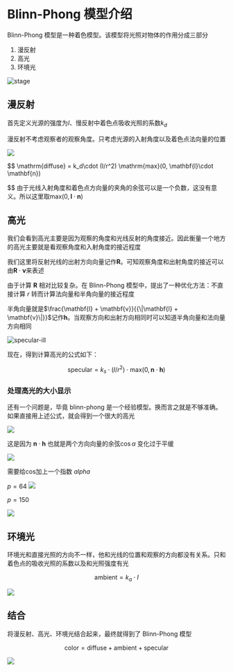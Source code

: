 # Blinn-Phong 模型介绍

Blinn-Phong 模型是一种着色模型。该模型将光照对物体的作用分成三部分

1. 漫反射
2. 高光
3. 环境光

![stage](stage.png)

## 漫反射

首先定义光源的强度为$I$、慢反射中着色点吸收光照的系数$k_d$

漫反射不考虑观察者的观察角度。只考虑光源的入射角度以及着色点法向量的位置

![](assets/diffuse-ill.png)

$$
\mathrm{diffuse} = k_d\cdot (I/r^2) \mathrm{max}(0, \mathbf{l}\cdot \mathbf{n})

$$
由于光线入射角度和着色点方向量的夹角的余弦可以是一个负数，这没有意义。所以这里取$\mathrm{max}(0, \mathbf{l}\cdot \mathbf{n})$

## 高光

我们会看到高光主要是因为观察的角度和光线反射的角度接近。因此衡量一个地方的高光主要就是看观察角度和入射角度的接近程度

我们这里将反射光线的出射方向向量记作$\mathbf{R}$。可知观察角度和出射角度的接近可以由$\mathbf{R}\cdot \mathbf{v}$来表述

由于计算 $\mathbf{R}$ 相对比较复杂。在 Blinn-Phong 模型中，提出了一种优化方法：不直接计算 $r$ 转而计算法向量和半角向量的接近程度

半角向量就是$\frac{\mathbf{l} + \mathbf{v}}{{\|\mathbf{l} + \mathbf{v}\|}}$记作$\mathbf{h}$。当观察方向和出射方向相同时可以知道半角向量和法向量方向相同

![specular-ill](assets/specular-ill.png)

现在，得到计算高光的公式如下：

$$
\mathrm{specular}=k_s\cdot (I/r^2)\cdot \mathrm{max}(0,\mathbf{n}\cdot \mathbf{h})
$$

### 处理高光的大小显示

还有一个问题是，毕竟 blinn-phong 是一个经验模型。换而言之就是不够准确。如果直接用上述公式，就会得到一个很大的高光

![](./specular-p-1.png)

这是因为 $\mathbf{n}\cdot \mathbf{h}$ 也就是两个方向向量的余弦$\cos{\alpha}$ 变化过于平缓

![](assets/cos.png)

需要给cos加上一个指数 $alpha$

$p=64$
![](./specular_p_64.png)

$p=150$

![](./specular.png)

## 环境光

环境光和直接光照的方向不一样，他和光线的位置和观察的方向都没有关系。只和着色点的吸收光照的系数以及和光照强度有光

$$
\mathrm{ambient}=k_a \cdot I
$$

![](./abmbient.png)

## 结合

将漫反射、高光、环境光结合起来，最终就得到了 Blinn-Phong 模型

$$
\mathrm{color}= \text{diffuse} + \text{ambient} + \text{specular}
$$

![](./blinn-phong.png)

